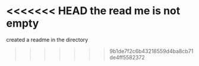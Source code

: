 <<<<<<< HEAD
the read me is not empty
=======
created a readme in the directory
>>>>>>> 9b1de7f2c6b43218559d4ba8cb71de4ff5582372
